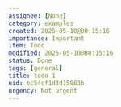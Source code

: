 ```yaml
---
assignee: [None]
category: examples
created: 2025-05-10@00:15:16
importance: Important
item: Todo
modified: 2025-05-10@00:15:16
status: Done
tags: [general]
title: todo 1
uid: bc54cf1d3d15963b
urgency: Not urgent
---
```


